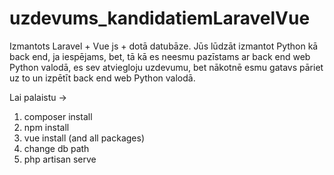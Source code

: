 # uzdevums_kandidatiemLaravelVue

Izmantots Laravel + Vue js + dotā datubāze. Jūs lūdzāt izmantot Python kā back end, 
ja iespējams, bet, tā kā es neesmu pazīstams ar back end web Python valodā, es sev atviegloju uzdevumu, 
bet nākotnē esmu gatavs pāriet uz to un izpētīt back end web Python valodā.

Lai palaistu ->
1. composer install
2. npm install
3. vue install (and all packages)
4. change db path
5. php artisan serve

